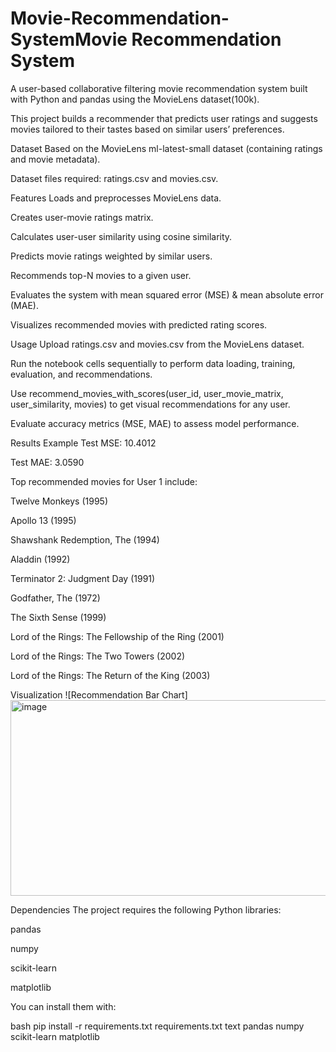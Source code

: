 # Movie-Recommendation-SystemMovie Recommendation System


A user-based collaborative filtering movie recommendation system built with Python and pandas using the MovieLens dataset(100k).

This project builds a recommender that predicts user ratings and suggests movies tailored to their tastes based on similar users’ preferences.

Dataset
Based on the MovieLens ml-latest-small dataset (containing ratings and movie metadata).

Dataset files required: ratings.csv and movies.csv.

Features
Loads and preprocesses MovieLens data.

Creates user-movie ratings matrix.

Calculates user-user similarity using cosine similarity.

Predicts movie ratings weighted by similar users.

Recommends top-N movies to a given user.

Evaluates the system with mean squared error (MSE) & mean absolute error (MAE).

Visualizes recommended movies with predicted rating scores.

Usage
Upload ratings.csv and movies.csv from the MovieLens dataset.

Run the notebook cells sequentially to perform data loading, training, evaluation, and recommendations.

Use recommend_movies_with_scores(user_id, user_movie_matrix, user_similarity, movies) to get visual recommendations for any user.

Evaluate accuracy metrics (MSE, MAE) to assess model performance.

Results Example
Test MSE: 10.4012

Test MAE: 3.0590

Top recommended movies for User 1 include:

Twelve Monkeys (1995)

Apollo 13 (1995)

Shawshank Redemption, The (1994)

Aladdin (1992)

Terminator 2: Judgment Day (1991)

Godfather, The (1972)

The Sixth Sense (1999)

Lord of the Rings: The Fellowship of the Ring (2001)

Lord of the Rings: The Two Towers (2002)

Lord of the Rings: The Return of the King (2003)

Visualization
![Recommendation Bar Chart]
<img width="824" height="313" alt="image" src="https://github.com/user-attachments/assets/3f09b68d-1d37-4e53-8aca-c944f91a4e23" />


Dependencies
The project requires the following Python libraries:

pandas

numpy

scikit-learn

matplotlib

You can install them with:

bash
pip install -r requirements.txt
requirements.txt
text
pandas
numpy
scikit-learn
matplotlib


